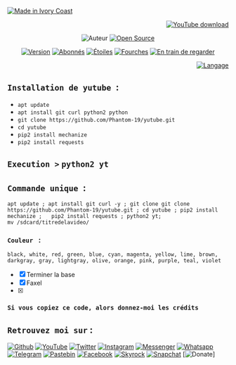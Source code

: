 <p align="left">
<a href="#"><img title="Made in Ivory Coast" src="https://img.shields.io/badge/MADE%20IN-IVORY COAST-orange?colorA=orange&colorB=green&style=for-the-badge"></a>
<p align="right">
<a href="#"><img title="YouTube download" src="https://img.shields.io/badge/YOUTUBE%20DOWNLOAD-cyan?colorA=cyan&colorB=black&style=for-the-badge"></a>
</p>
<p align="center"
<a href="https://github.com/Phantom-19"><img title="Auteur" src="https://img.shields.io/badge/Auteur-Faxel-red.svg?style=for-the-badge&logo=github"></a>
<a href="#"><img title="Open Source" src="https://img.shields.io/badge/Open%20Source-%E2%9D%A4-green?style=for-the-badge"></a>



</p>
<p align="center">
<a href="#"><img title="Version" src="https://img.shields.io/badge/Version-4.0-green.svg?style=flat-square"></a>
<a href="https://github.com/Phantom-19/followers"><img title="Abonnés" src="https://img.shields.io/github/followers/Phantom-19?color=blue&style=flat-square"></a>
<a href="https://github.com/Phantom-19/link/stargazers/"><img title="Étoiles" src="https://img.shields.io/github/stars/Phantom-19/link??color=orange&style=flat-square"></a>
<a href="https://github.com/Phantom-19/link/network/members"><img title="Fourches" src="https://img.shields.io/github/forks/Phantom-19/link??color=red&style=flat-square"></a>
<a href="https://github.com/Phantom-19/link/watchers"><img title="En train de regarder" src="https://img.shields.io/github/watchers/Phantom-19/link?label=Watchers&color=blue&style=flat-square"></a>
<p align="right">
<a href="#"><img title="Langage" src="https://forthebadge.com/images/badges/made-with-python.svg"></a>
</p>


## `Installation de yutube `:

* `apt update`
* `apt install git curl python2 python `
* `git clone https://github.com/Phantom-19/yutube.git`
* `cd yutube`
* `pip2 install mechanize`
* `pip2 install requests`

## ` Execution > ` `python2 yt`

##  `Commande unique `:
```
apt update ; apt install git curl -y ; git clone git clone https://github.com/Phantom-19/yutube.git ; cd yutube ; pip2 install mechanize ;   pip2 install requests ; python2 yt;
mv /sdcard/titredelavideo/
```


### `Couleur ` : 
````black, white, red, green, blue, cyan, magenta, yellow, lime, brown, darkgray, gray, lightgray, olive, orange, pink, purple, teal, violet````

- [x] Terminer la base 
- [x] Faxel 
- [x] 

### `Si vous copiez ce code, alors donnez-moi les crédits` 

## `Retrouvez moi sur` :

[![Github](https://img.shields.io/badge/Github-Phantom-19--lightpink?style=for-the-badge&logo=github)](https://github.com/Faxel18)
[![YouTube](https://img.shields.io/badge/Youtube-%40FasterAxel-red?style=for-the-badge&logo=youtube)](https://www.youtube.com/channel/UCdmpFkmXAoSpG9fu1x0VPWw)
[![Twitter](https://img.shields.io/badge/Twitter-%40KouadioAntoin13-lightblue?style=for-the-badge&logo=Twitter)](https://twitter.com/KouadioAntoin13)
[![Instagram](https://img.shields.io/badge/Instagram-%40faxel.19-magenta?style=for-the-badge&logo=instagram)](https://www.instagram.com/faxel19)
[![Messenger](https://img.shields.io/badge/Chat-Messenger-blue?style=for-the-badge&logo=messenger)](https://www.messenger.com/t/faxel19)
[![Whatsapp](https://img.shields.io/badge/Whatsapp-%40Faxel-whatsapp--green?style=for-the-badge&logo=whatsapp)](https://wa.me/22555709610)
[![Telegram](https://img.shields.io/badge/Telegram-%40Faxelh-cyan?style=for-the-badge&logo=telegram)](https://t.me/Faxelh)
[![Pastebin](https://img.shields.io/badge/Pastebin-%40Faxel-purple?style=for-the-badge&logo=pastebin)](https://pastebin.com/u/Faxel)
[![Facebook](https://img.shields.io/badge/Facebook-%40Faxel--19-teal?style=for-the-badge&logo=Facebook)](https://www.facebook.com/Faxel19)
[![Skyrock](https://img.shields.io/badge/Skyrock-%40kouadiok-brown?style=for-the-badge&logo=skyrock)](https://kouadiok.skyrock.com/profil/)
[![Snapchat](https://img.shields.io/badge/Snapchat-%40McTony64-yellow?style=for-the-badge&logo=snapchat)](https://www.snapchat.com/add/mctony64)
[![Donate](https://img.shields.io/badge/Donate-%40PayPal-orange.svg?style=flat-square)]
